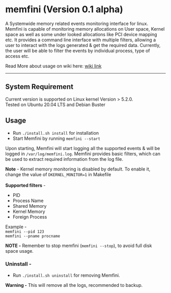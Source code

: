 # memfini (Version 0.1 alpha)
A Systemwide memory related events monitoring interface for linux.<br/>
Memfini is capable of monitoring memory allocations on User space, Kernel space as well as some under looked allocations like PCI device mapping etc. It provides a command line interface with multiple filters, allowing a user to interact with the logs generated & get the required data. Currently, the user will be able to filter the events by individual process, type of access etc.<br/>


Read More about usage on wiki here: [wiki link](https://github.com/anoixesecurity/memfini/wiki)

---

## System Requirement
Current version is supported on Linux kernel Version > 5.2.0.<br/>
Tested on Ubuntu 20.04 LTS and Debian Buster 
## Usage
- Run `./install.sh install` for installation
- Start Memfini by running `memfini --start`

Upon starting, Memfini will start logging all the supported events & will be logged in `/var/log/memfini.log`. Memfini provides basic filters, which can be used to extract required information from the log file. 

**Note** - Kernel memory monitoring is disabled by default. To enable it, change the value of `DKERNEL_MONITOR=1` in Makefile <br/><br/>
**Supported filters**  - 
- PID
- Process Name
- Shared Memory
- Kernel Memory
- Foreign Process

Example - <br> 
`memfini --pid 123`<br>
`memfini --pname procname`


**NOTE -** Remember to stop memfini (`memfini --stop`),  to avoid full disk space usage.


### Uninstall - 
- Run `./install.sh uninstall` for removing Memfini. 

**Warning -** This will remove all the logs, recommended to backup. 


